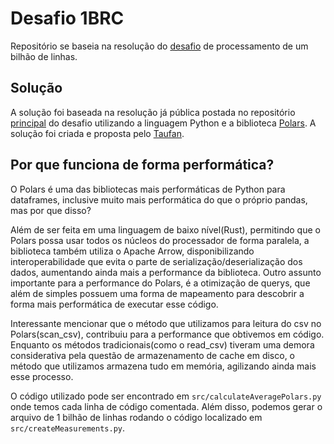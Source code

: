 # Desafio 1BRC
Repositório se baseia na resolução do [desafio](https://1brc.dev) de processamento de um bilhão de linhas.

## Solução

A solução foi baseada na resolução já pública postada no repositório [principal](https://github.com/ifnesi/1brc/blob/main/calculateAveragePolars.py) do desafio utilizando a linguagem Python e a biblioteca [Polars](https://pola.rs). A solução foi criada e proposta pelo [Taufan](https://github.com/mtaufanr).

## Por que funciona de forma performática?

O Polars é uma das bibliotecas mais performáticas de Python para dataframes, inclusive muito mais performática do que o próprio pandas, mas por que disso? 

Além de ser feita em uma linguagem de baixo nível(Rust), permitindo que o Polars possa usar todos os núcleos do processador de forma paralela, a biblioteca também utiliza o Apache Arrow, disponibilizando interoperabilidade que evita o parte de serialização/deserialização dos dados, aumentando ainda mais a performance da biblioteca. Outro assunto importante para a performance do Polars, é a otimização de querys, que além de simples possuem uma forma de mapeamento para descobrir a forma mais performática de executar esse código.

Interessante mencionar que o método que utilizamos para leitura do csv no Polars(scan_csv), contribuiu para a performance que obtivemos em código. Enquanto os métodos tradicionais(como o read_csv) tiveram uma demora considerativa pela questão de armazenamento de cache em disco, o método que utilizamos armazena tudo em memória, agilizando ainda mais esse processo.

O código utilizado pode ser encontrado em ```src/calculateAveragePolars.py ``` onde temos cada linha de código comentada. Além disso, podemos gerar o arquivo de 1 bilhão de linhas rodando o código localizado em ```src/createMeasurements.py```.